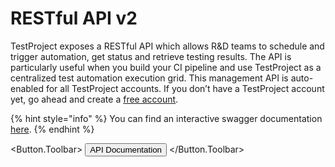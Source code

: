 # RESTful API v2

TestProject exposes a RESTful API which allows R&D teams to schedule and trigger automation, get status and retrieve testing results. The API is particularly useful when you build your CI pipeline and use TestProject as a centralized test automation execution grid. This management API is auto-enabled for all TestProject accounts. If you don’t have a TestProject account yet, go ahead and create a [free account](https://testproject.io/).

{% hint style="info" %}
You can find an interactive swagger documentation [here](https://api.testproject.io/docs/v2/).
{% endhint %}

<Button.Toolbar>
    <Button href="https://api.testproject.io/docs/v2/" target="_blank">API Documentation</Button>
</Button.Toolbar>
